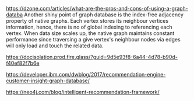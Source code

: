https://dzone.com/articles/what-are-the-pros-and-cons-of-using-a-graph-databa
Another shiny point of graph database is the index-free adjacency property of native graphs. 
Each vertex stores its neighbour vertices information, hence, there is no of global indexing to referencing each vertex. When data size scales up, the native graph maintains constant performance since traversing a give vertex's neighbour nodes via edges will only load and touch the related data.

https://docisolation.prod.fire.glass/?guid=9d5e93f8-6a44-4d78-b90d-f40ef82f7b6e

https://developer.ibm.com/dwblog/2017/recommendation-engine-customer-insight-graph-database/

https://neo4j.com/blog/intelligent-recommendation-framework/
